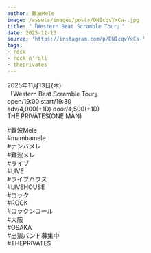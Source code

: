 ```yaml
---
author: 難波Mele
image: /assets/images/posts/DNIcqvYxCa-.jpg
title: "「Western Beat Scramble Tour」"
date: 2025-11-13
source: 'https://instagram.com/p/DNIcqvYxCa-'
tags:
- rock
- rock'n'roll
- theprivates
---
```

2025年11月13日(木)<br>
「Western Beat Scramble Tour」<br>
open/19:00 start/19:30<br>
adv/4,000(+1D) door/4,500(+1D)<br>
THE PRIVATES(ONE MAN)

#難波Mele<br>
#mambamele<br>
#ナンバメレ<br>
#難波メレ<br>
#ライブ<br>
#LIVE<br>
#ライブハウス<br>
#LIVEHOUSE<br>
#ロック<br>
#ROCK<br>
#ロックンロール<br>
#大阪<br>
#OSAKA<br>
#出演バンド募集中<br>
#THEPRIVATES